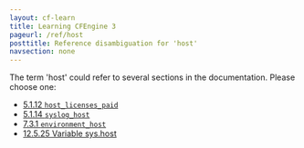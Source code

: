 ```yaml
---
layout: cf-learn
title: Learning CFEngine 3
pageurl: /ref/host
posttitle: Reference disambiguation for 'host'
navsection: none
---
```


The term 'host' could refer to several sections in the documentation. Please choose one:

- [5.1.12 <code>host_licenses_paid</code>](https://cfengine.com/manuals/cf3-reference#host_licenses_paid-in-common)
- [5.1.14 <code>syslog_host</code>](https://cfengine.com/manuals/cf3-reference#syslog_host-in-common)
- [7.3.1 <code>environment_host</code>](https://cfengine.com/manuals/cf3-reference#environment_host-in-environments)
- [12.5.25 Variable sys.host](https://cfengine.com/manuals/cf3-reference#Variable-sys.host)
